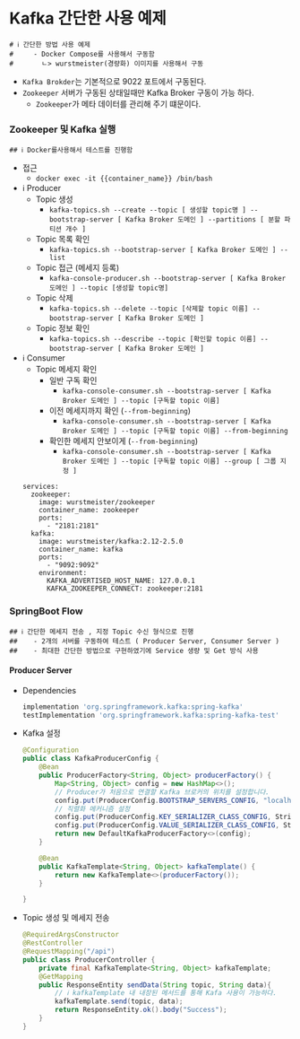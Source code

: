 # Kafka 간단한 사용 예제
```properties
# ℹ️ 간단한 방법 사용 예제
#     - Docker Compose를 사용해서 구동함
#       ㄴ> wurstmeister(경량화) 이미지를 사용해서 구동
```

- `Kafka Brokder`는 기본적으로 9022 포트에서 구동된다.
- `Zookeeper` 서버가 구동된 상태일때만 Kafka Broker 구동이 가능 하다.
  - `Zookeeper`가 메타 데이터를 관리해 주기 떄문이다.  

### Zookeeper 및 Kafka 실행
```properties
## ℹ️ Docker를사용해서 테스트를 진행함
```
- 접근 
  - `docker exec -it {{container_name}} /bin/bash`
- ℹ️ Producer
  - Topic 생성
    - `kafka-topics.sh --create --topic [ 생성할 topic명 ] --bootstrap-server [ Kafka Broker 도메인 ] --partitions [ 분할 파티션 개수 ]`  
  - Topic 목록 확인
    - `kafka-topics.sh --bootstrap-server [ Kafka Broker 도메인 ] --list`
  - Topic 접근 (메세지 등록)
    - `kafka-console-producer.sh --bootstrap-server [ Kafka Broker 도메인 ] --topic [생성할 topic명]`
  - Topic 삭제
    - `kafka-topics.sh --delete --topic [삭제할 topic 이름] --bootstrap-server [ Kafka Broker 도메인 ]`
  - Topic 정보 확인
    - `kafka-topics.sh --describe --topic [확인할 topic 이름] --bootstrap-server [ Kafka Broker 도메인 ]`
- ℹ️ Consumer
  - Topic 메세지 확인
    - 일반 구독 확인
      - `kafka-console-consumer.sh --bootstrap-server [ Kafka Broker 도메인 ] --topic [구독할 topic 이름]`
    - 이전 메세지까지 확인 (`--from-beginning`)
      - `kafka-console-consumer.sh --bootstrap-server [ Kafka Broker 도메인 ] --topic [구독할 topic 이름] --from-beginning`
    - 확인한 메세지 안보이게 (`--from-beginning`)
      - `kafka-console-consumer.sh --bootstrap-server [ Kafka Broker 도메인 ] --topic [구독할 topic 이름] --group [ 그룹 지정 ]`
  ```properties
  services:
    zookeeper:
      image: wurstmeister/zookeeper
      container_name: zookeeper
      ports:
        - "2181:2181"
    kafka:
      image: wurstmeister/kafka:2.12-2.5.0
      container_name: kafka
      ports:
        - "9092:9092"
      environment:
        KAFKA_ADVERTISED_HOST_NAME: 127.0.0.1
        KAFKA_ZOOKEEPER_CONNECT: zookeeper:2181
  ```

### SpringBoot Flow 
```properties
## ℹ️ 간단한 메세지 전송 , 지정 Topic 수신 형식으로 진행
##    - 2개의 서버를 구동하여 테스트 ( Producer Server, Consumer Server )
##    - 최대한 간단한 방법으로 구현하였기에 Service 생량 및 Get 방식 사용
```

#### Producer Server
- Dependencies
  ```groovy
  implementation 'org.springframework.kafka:spring-kafka'
  testImplementation 'org.springframework.kafka:spring-kafka-test'
  ```
- Kafka 설정
  ```java
  @Configuration
  public class KafkaProducerConfig {
      @Bean
      public ProducerFactory<String, Object> producerFactory() {
          Map<String, Object> config = new HashMap<>();
          // Producer가 처음으로 연결할 Kafka 브로커의 위치를 설정합니다.
          config.put(ProducerConfig.BOOTSTRAP_SERVERS_CONFIG, "localhost:9092");
          // 직렬화 메커니즘 설정
          config.put(ProducerConfig.KEY_SERIALIZER_CLASS_CONFIG, StringSerializer.class);
          config.put(ProducerConfig.VALUE_SERIALIZER_CLASS_CONFIG, StringSerializer.class);
          return new DefaultKafkaProducerFactory<>(config);
      }

      @Bean
      public KafkaTemplate<String, Object> kafkaTemplate() {
          return new KafkaTemplate<>(producerFactory());
      }

  }
  ```

- Topic 생성 및 메세지 전송

  ```java
  @RequiredArgsConstructor
  @RestController
  @RequestMapping("/api")
  public class ProducerController {
      private final KafkaTemplate<String, Object> kafkaTemplate;
      @GetMapping
      public ResponseEntity sendData(String topic, String data){
          // ℹ️ kafkaTemplate 내 내장된 메서드를 통해 Kafa 사용이 가능하다.
          kafkaTemplate.send(topic, data);
          return ResponseEntity.ok().body("Success");
      }
  }
  ```
